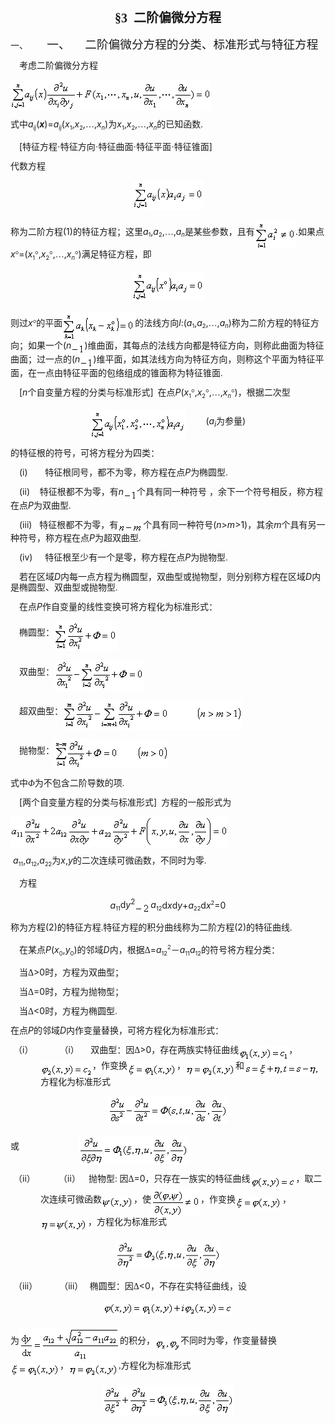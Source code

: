 <div class=Section1>
<p class=MsoNormal align=center style='text-align:center;text-autospace:none;
vertical-align:bottom'><b><span lang=ZH-CN style='font-size:15.0pt;font-family:
宋体_GB2312'>§</span></b><b><span lang=EN-US style='font-size:15.0pt;font-family:
宋体_GB2312'>3&nbsp; </span></b><b><span lang=ZH-CN style='font-size:15.0pt;
font-family:宋体_GB2312'>二阶偏微分方程</span></b></p>
<p class=MsoNormal style='margin-left:42.75pt;text-indent:-42.75pt;text-autospace:
none;vertical-align:bottom'><span lang=EN-US>一、<span style='font:7.0pt "Times New Roman"'>&nbsp;&nbsp;&nbsp;&nbsp;&nbsp;&nbsp;&nbsp;&nbsp;&nbsp;&nbsp;&nbsp;&nbsp;
</span></span><span lang=ZH-CN style='font-size:14.0pt;font-family:宋体_GB2312'>一、</span><span
lang=EN-US style='font-size:7.0pt'>&nbsp;&nbsp;&nbsp;&nbsp;&nbsp;&nbsp;&nbsp;&nbsp;
</span><span lang=ZH-CN style='font-size:14.0pt;font-family:宋体_GB2312'>二阶偏微分方程的分类、标准形式与特征方程</span></p>
<p class=MsoNormal style='line-height:12.0pt;text-autospace:none;vertical-align:
bottom'><span lang=EN-US style='font-family:宋体'>&nbsp;&nbsp;&nbsp; </span><span
lang=ZH-CN style='font-family:宋体_GB2312'>考虑二阶偏微分方程</span></p>
<pre style='text-align:right;line-height:12.0pt;text-autospace:none;vertical-align:
bottom' align=right><sub><span lang=EN-US><img width=321 height=49
src="res/17e9d95da129bdd93c34fb6cc6aaaa52_5794_files/image002.gif"
u1:shapes="_x0000_i1025" align=absmiddle></span></sub><span lang=EN-US>&nbsp;&nbsp;&nbsp;&nbsp;&nbsp;&nbsp;&nbsp;&nbsp;&nbsp;&nbsp;&nbsp;&nbsp;&nbsp;&nbsp;&nbsp;&nbsp;&nbsp;&nbsp;&nbsp;&nbsp;&nbsp;&nbsp;&nbsp;&nbsp;&nbsp;&nbsp;&nbsp;&nbsp;&nbsp;&nbsp;&nbsp;&nbsp;&nbsp;&nbsp;&nbsp;&nbsp;&nbsp;&nbsp; (1)</span></pre>
<p class=MsoNormal style='line-height:12.0pt;text-autospace:none;vertical-align:
bottom'><span lang=ZH-CN style='font-family:宋体_GB2312'>式中</span><i><span
lang=EN-US>a</span></i><i><sub><span lang=EN-US style='font-size:7.0pt'>ij</span></sub></i><span
lang=EN-US>(<b><i>x</i></b>)=<i>a</i></span><i><sub><span lang=EN-US
style='font-size:7.0pt'>ij</span></sub></i><span lang=EN-US>(<i>x</i></span><sub><span
lang=EN-US style='font-size:7.0pt'>1</span></sub><span lang=EN-US>,<i>x</i></span><sub><span
lang=EN-US style='font-size:7.0pt'>2</span></sub><span lang=EN-US>,</span><span
lang=ZH-CN style='font-family:宋体_GB2312'>…</span><span lang=EN-US>,<i>x</i></span><i><sub><span
lang=EN-US style='font-size:7.0pt'>n</span></sub></i><span lang=EN-US>)</span><span
lang=ZH-CN style='font-family:宋体_GB2312'>为</span><i><span lang=EN-US>x</span></i><sub><span
lang=EN-US style='font-size:7.0pt'>1</span></sub><span lang=EN-US>,<i>x</i></span><sub><span
lang=EN-US style='font-size:7.0pt'>2</span></sub><span lang=EN-US>,</span><span
lang=ZH-CN style='font-family:宋体_GB2312'>…</span><span lang=EN-US>,<i>x</i></span><i><sub><span
lang=EN-US style='font-size:7.0pt'>n</span></sub></i><span lang=ZH-CN
style='font-family:宋体_GB2312'>的已知函数</span><span lang=EN-US style='font-family:
宋体'>.</span></p>
<p class=MsoNormal style='line-height:12.0pt;text-autospace:none;vertical-align:
bottom'><span lang=EN-US style='font-family:宋体_GB2312'>&nbsp;&nbsp;&nbsp; </span><span
lang=EN-US>[</span><span lang=ZH-CN style='font-family:宋体_GB2312'>特征方程</span><span
lang=ZH-CN style='font-family:宋体_GB2312'>·</span><span lang=ZH-CN
style='font-family:宋体_GB2312'>特征方向</span><span lang=ZH-CN style='font-family:
宋体_GB2312'>·</span><span lang=ZH-CN style='font-family:宋体_GB2312'>特征曲面</span><span
lang=ZH-CN style='font-family:宋体_GB2312'>·</span><span lang=ZH-CN
style='font-family:宋体_GB2312'>特征平面</span><span lang=ZH-CN style='font-family:
宋体_GB2312'>·</span><span lang=ZH-CN style='font-family:宋体_GB2312'>特征锥面</span><span
lang=EN-US>]</span></p>
<p class=MsoNormal style='line-height:12.0pt;text-autospace:none;vertical-align:
bottom'><span lang=ZH-CN style='font-family:宋体_GB2312'>代数方程</span></p>
<p class=MsoNormal align=center style='text-align:center;line-height:12.0pt;
text-autospace:none;vertical-align:bottom'><sub><span lang=EN-US><img
width=113 height=47 src="res/17e9d95da129bdd93c34fb6cc6aaaa52_5794_files/image004.gif"
u1:shapes="_x0000_i1026"></span></sub></p>
<p class=MsoNormal style='line-height:12.0pt;text-autospace:none;vertical-align:
bottom'><span lang=ZH-CN style='font-family:宋体_GB2312'>称为二阶方程</span><span
lang=EN-US>(1)</span><span lang=ZH-CN style='font-family:宋体_GB2312'>的特征方程；这里</span><i><span
lang=EN-US>a</span></i><sub><span lang=EN-US style='font-size:7.0pt'>1</span></sub><span
lang=EN-US>,<i>a</i></span><sub><span lang=EN-US style='font-size:7.0pt'>2</span></sub><span
lang=EN-US>,</span><span lang=ZH-CN style='font-family:宋体_GB2312'>…</span><span
lang=EN-US>,<i>a</i></span><i><sub><span lang=EN-US style='font-size:7.0pt'>n</span></sub></i><span
lang=ZH-CN style='font-family:宋体_GB2312'>是某些参数，且有</span><sub><span lang=EN-US><img
width=65 height=45 src="res/17e9d95da129bdd93c34fb6cc6aaaa52_5794_files/image006.gif"
u1:shapes="_x0000_i1027" align=absmiddle></span></sub><span lang=EN-US>.</span><span
lang=ZH-CN style='font-family:宋体_GB2312'>如果点</span><i><span lang=EN-US>x</span></i><span
lang=EN-US style='font-family:Symbol'>°</span><span lang=EN-US>=(<i>x</i></span><sub><span
lang=EN-US style='font-size:7.0pt'>1</span></sub><span lang=EN-US
style='font-family:Symbol'>°</span><span lang=EN-US>,<i>x</i></span><sub><span
lang=EN-US style='font-size:7.0pt'>2</span></sub><span lang=EN-US
style='font-family:Symbol'>°</span><span lang=EN-US>,</span><span lang=ZH-CN
style='font-family:宋体_GB2312'>…</span><span lang=EN-US>,<i>x</i></span><i><sub><span
lang=EN-US style='font-size:7.0pt'>n</span></sub></i><span lang=EN-US
style='font-family:Symbol'>°</span><span lang=EN-US>)</span><span lang=ZH-CN
style='font-family:宋体_GB2312'>满足特征方程，即</span></p>
<p class=MsoNormal align=center style='text-align:center;line-height:12.0pt;
text-autospace:none;vertical-align:bottom'><sub><span lang=EN-US><img
width=115 height=47 src="res/17e9d95da129bdd93c34fb6cc6aaaa52_5794_files/image008.gif"
u1:shapes="_x0000_i1034"></span></sub></p>
<p class=MsoNormal style='line-height:12.0pt;text-autospace:none;vertical-align:
bottom'><span lang=ZH-CN style='font-family:宋体_GB2312'>则过</span><i><span
lang=EN-US>x</span></i><span lang=EN-US style='font-family:Symbol'>°</span><span
lang=ZH-CN style='font-family:宋体_GB2312'>的平面</span><sub><span lang=EN-US><img
width=116 height=45 src="res/17e9d95da129bdd93c34fb6cc6aaaa52_5794_files/image010.gif"
u1:shapes="_x0000_i1035" align=absmiddle></span></sub><span lang=ZH-CN
style='font-family:宋体_GB2312'>的法线方向</span><i><span lang=EN-US>l</span></i><span
lang=EN-US>:(<i>a</i></span><sub><span lang=EN-US style='font-size:7.0pt'>1</span></sub><span
lang=EN-US>,<i>a</i></span><sub><span lang=EN-US style='font-size:7.0pt'>2</span></sub><span
lang=EN-US>,</span><span lang=ZH-CN style='font-family:宋体_GB2312'>…</span><span
lang=EN-US>,<i>a</i></span><i><sub><span lang=EN-US style='font-size:7.0pt'>n</span></sub></i><span
lang=EN-US>)</span><span lang=ZH-CN style='font-family:宋体_GB2312'>称为二阶方程的特征方向；如果一个</span><span
lang=EN-US>(<i>n<sub><img width=21 height=17
src="res/17e9d95da129bdd93c34fb6cc6aaaa52_5794_files/image012.gif"
u1:shapes="_x0000_i1036" align=absmiddle></sub></i>)</span><span lang=ZH-CN
style='font-family:宋体_GB2312'>维曲面，其每点的法线方向都是特征方向，则称此曲面为特征曲面；过一点的</span><span
lang=EN-US>(<i>n<sub><img width=21 height=17
src="res/17e9d95da129bdd93c34fb6cc6aaaa52_5794_files/image013.gif"
u1:shapes="_x0000_i1037" align=absmiddle></sub></i>)</span><span lang=ZH-CN
style='font-family:宋体_GB2312'>维平面，如其法线方向为特征方向，则称这个平面为特征平面，在一点由特征平面的包络组成的锥面称为特征锥面</span><span
lang=EN-US style='font-family:宋体'>.</span></p>
<p class=MsoNormal style='line-height:12.0pt;text-autospace:none;vertical-align:
bottom'><span lang=EN-US style='font-family:宋体_GB2312'>&nbsp;&nbsp;&nbsp; </span><span
lang=EN-US>[<i>n</i></span><span lang=ZH-CN style='font-family:宋体_GB2312'>个自变量方程的分类与标准形式</span><span
lang=EN-US>]</span><span lang=EN-US style='font-family:宋体_GB2312'>&nbsp; </span><span
lang=ZH-CN style='font-family:宋体_GB2312'>在点</span><i><span lang=EN-US>P</span></i><span
lang=EN-US>(<i>x</i></span><sub><span lang=EN-US style='font-size:7.0pt'>1</span></sub><span
lang=EN-US style='font-family:Symbol'>°</span><span lang=EN-US>,<i>x</i></span><sub><span
lang=EN-US style='font-size:7.0pt'>2</span></sub><span lang=EN-US
style='font-family:Symbol'>°</span><span lang=EN-US>,</span><span lang=ZH-CN
style='font-family:宋体_GB2312'>…</span><span lang=EN-US>,<i>x</i></span><i><sub><span
lang=EN-US style='font-size:7.0pt'>n</span></sub></i><span lang=EN-US
style='font-family:Symbol'>°</span><span lang=EN-US>)</span><span lang=ZH-CN
style='font-family:宋体_GB2312'>，根据二次型</span></p>
<p class=MsoNormal align=center style='text-align:center;line-height:12.0pt;
text-autospace:none;vertical-align:bottom'><sub><span lang=EN-US><img
width=153 height=47 src="res/17e9d95da129bdd93c34fb6cc6aaaa52_5794_files/image015.gif"
u1:shapes="_x0000_i1038" align=absmiddle></span></sub><span lang=EN-US>&nbsp;&nbsp;&nbsp;&nbsp;&nbsp;&nbsp;&nbsp;
(<i>a<sub>i</sub></i></span><span lang=ZH-CN style='font-family:宋体_GB2312'>为参量</span><span
lang=EN-US>)</span></p>
<p class=MsoNormal style='line-height:12.0pt;text-autospace:none;vertical-align:
bottom'><span lang=ZH-CN style='font-family:宋体_GB2312'>的特征根的符号，可将方程分为四类：</span></p>
<p class=MsoNormal style='line-height:12.0pt;text-autospace:none;vertical-align:
bottom'><span lang=EN-US style='font-family:宋体_GB2312'>&nbsp;&nbsp;&nbsp; </span><span
lang=EN-US>(i)&nbsp;&nbsp;&nbsp;&nbsp;&nbsp;&nbsp; </span><span lang=ZH-CN
style='font-family:宋体_GB2312'>特征根同号，都不为零，称方程在点</span><i><span lang=EN-US>P</span></i><span
lang=ZH-CN style='font-family:宋体_GB2312'>为椭圆型</span><span lang=EN-US
style='font-family:宋体'>.</span></p>
<p class=MsoNormal style='line-height:12.0pt;text-autospace:none;vertical-align:
bottom'><span lang=EN-US style='font-family:宋体_GB2312'>&nbsp;&nbsp;&nbsp; </span><span
lang=EN-US>(ii)&nbsp;&nbsp;&nbsp; </span><span lang=ZH-CN style='font-family:
宋体_GB2312'>特征根都不为零，有</span><i><span lang=EN-US>n<sub><img width=21 height=17
src="res/17e9d95da129bdd93c34fb6cc6aaaa52_5794_files/image016.gif"
u1:shapes="_x0000_i1039" align=absmiddle></sub></span></i><span lang=ZH-CN
style='font-family:宋体_GB2312'>个具有同一种符号</span><span lang=ZH-CN> </span><span
lang=ZH-CN style='font-family:宋体_GB2312'>，余下一个符号相反，称方程在点</span><i><span
lang=EN-US>P</span></i><span lang=ZH-CN style='font-family:宋体_GB2312'>为双曲型</span><span
lang=EN-US style='font-family:宋体'>.</span></p>
<p class=MsoNormal style='line-height:12.0pt;text-autospace:none;vertical-align:
bottom'><span lang=EN-US style='font-family:宋体_GB2312'>&nbsp;&nbsp;&nbsp; </span><span
lang=EN-US>(iii)&nbsp;&nbsp; </span><span lang=ZH-CN style='font-family:宋体_GB2312'>特征根都不为零，有</span><i><sub><span
lang=EN-US><img width=40 height=15
src="res/17e9d95da129bdd93c34fb6cc6aaaa52_5794_files/image018.gif"
u1:shapes="_x0000_i1040" align=absmiddle></span></sub></i><span lang=ZH-CN
style='font-family:宋体_GB2312'>个具有同一种符号</span><span lang=EN-US>(<i>n</i>&gt;<i>m</i>&gt;1)</span><span
lang=ZH-CN style='font-family:宋体_GB2312'>，其余</span><i><span lang=EN-US>m</span></i><span
lang=ZH-CN style='font-family:宋体_GB2312'>个具有另一种符号，称方程在点</span><i><span
lang=EN-US>P</span></i><span lang=ZH-CN style='font-family:宋体_GB2312'>为超双曲型</span><span
lang=EN-US style='font-family:宋体'>.</span></p>
<p class=MsoNormal style='line-height:12.0pt;text-autospace:none;vertical-align:
bottom'><span lang=EN-US style='font-family:宋体_GB2312'>&nbsp;&nbsp;&nbsp; </span><span
lang=EN-US>(iv)&nbsp;&nbsp;&nbsp;&nbsp; </span><span lang=ZH-CN
style='font-family:宋体_GB2312'>特征根至少有一个是零，称方程在点</span><i><span lang=EN-US>P</span></i><span
lang=ZH-CN style='font-family:宋体_GB2312'>为抛物型</span><span lang=EN-US
style='font-family:宋体'>.</span></p>
<p class=MsoNormal style='line-height:12.0pt;text-autospace:none;vertical-align:
bottom'><span lang=EN-US style='font-family:宋体'>&nbsp;&nbsp;&nbsp; </span><span
lang=ZH-CN style='font-family:宋体_GB2312'>若在区域</span><i><span lang=EN-US>D</span></i><span
lang=ZH-CN style='font-family:宋体_GB2312'>内每一点方程为椭圆型，双曲型或抛物型，则分别称方程在区域</span><i><span
lang=EN-US>D</span></i><span lang=ZH-CN style='font-family:宋体_GB2312'>内是椭圆型、双曲型或抛物型</span><span
lang=EN-US style='font-family:宋体'>.</span></p>
<p class=MsoNormal style='line-height:12.0pt;text-autospace:none;vertical-align:
bottom'><span lang=EN-US style='font-family:宋体'>&nbsp;&nbsp;&nbsp; </span><span
lang=ZH-CN style='font-family:宋体_GB2312'>在点</span><i><span lang=EN-US>P</span></i><span
lang=ZH-CN style='font-family:宋体_GB2312'>作</span><span lang=ZH-CN
style='font-family:宋体_GB2312'>自变量的线性变换可将方程化为标准形式：</span></p>
<p class=MsoNormal style='line-height:12.0pt;text-autospace:none;vertical-align:
bottom'><span lang=EN-US style='font-family:宋体'>&nbsp;&nbsp;&nbsp; </span><span
lang=ZH-CN style='font-family:宋体_GB2312'>椭圆型：</span><sub><span lang=EN-US><img
width=100 height=48 src="res/17e9d95da129bdd93c34fb6cc6aaaa52_5794_files/image020.gif"
u1:shapes="_x0000_i1041" align=absmiddle></span></sub></p>
<p class=MsoNormal style='line-height:12.0pt;text-autospace:none;vertical-align:
bottom'><span lang=EN-US style='font-family:宋体'>&nbsp;&nbsp;&nbsp; </span><span
lang=ZH-CN style='font-family:宋体_GB2312'>双曲型：</span><sub><span lang=EN-US><img
width=144 height=49 src="res/17e9d95da129bdd93c34fb6cc6aaaa52_5794_files/image022.gif"
u1:shapes="_x0000_i1042" align=absmiddle></span></sub></p>
<p class=MsoNormal style='line-height:12.0pt;text-autospace:none;vertical-align:
bottom'><span lang=EN-US style='font-family:宋体'>&nbsp;&nbsp;&nbsp; </span><span
lang=ZH-CN style='font-family:宋体_GB2312'>超双曲型：</span><sub><span lang=EN-US><img
width=287 height=49 src="res/17e9d95da129bdd93c34fb6cc6aaaa52_5794_files/image024.gif"
u1:shapes="_x0000_i1043" align=absmiddle></span></sub></p>
<p class=MsoNormal style='line-height:12.0pt;text-autospace:none;vertical-align:
bottom'><span lang=EN-US style='font-family:宋体'>&nbsp;&nbsp;&nbsp; </span><span
lang=ZH-CN style='font-family:宋体_GB2312'>抛物型：</span><sub><span lang=EN-US><img
width=183 height=49 src="res/17e9d95da129bdd93c34fb6cc6aaaa52_5794_files/image026.gif"
u1:shapes="_x0000_i1044" align=absmiddle></span></sub></p>
<p class=MsoNormal style='line-height:12.0pt;text-autospace:none;vertical-align:
bottom'><span lang=ZH-CN style='font-family:宋体_GB2312'>式中<i>Φ</i>为不包含二阶导数的项</span><span
lang=EN-US style='font-family:宋体'>.</span></p>
<p class=MsoNormal style='line-height:12.0pt;text-autospace:none;vertical-align:
bottom'><span lang=EN-US style='font-family:宋体_GB2312'>&nbsp;&nbsp;&nbsp; </span><span
lang=EN-US>[</span><span lang=ZH-CN style='font-family:宋体_GB2312'>两个自变量方程的分类与标准形式</span><span
lang=EN-US>]</span><span lang=EN-US style='font-family:宋体_GB2312'>&nbsp; </span><span
lang=ZH-CN style='font-family:宋体_GB2312'>方程的一般形式为</span></p>
<pre style='text-align:right;line-height:12.0pt;text-autospace:none;vertical-align:
bottom' align=right><sub><span lang=EN-US><img width=349 height=48
src="res/17e9d95da129bdd93c34fb6cc6aaaa52_5794_files/image028.gif"
u1:shapes="_x0000_i1045" align=absmiddle></span></sub><span lang=EN-US>&nbsp;&nbsp;&nbsp;&nbsp;&nbsp;&nbsp;&nbsp;&nbsp;&nbsp;&nbsp;&nbsp;&nbsp;&nbsp;&nbsp;&nbsp;&nbsp;&nbsp;&nbsp;&nbsp;&nbsp;&nbsp;&nbsp;&nbsp;&nbsp;&nbsp;&nbsp;&nbsp;&nbsp;&nbsp;&nbsp;&nbsp; (2)</span></pre>
<p class=MsoNormal style='line-height:12.0pt;text-autospace:none;vertical-align:
bottom'><span lang=EN-US>&nbsp;<i>a</i></span><sub><span lang=EN-US
style='font-size:7.0pt'>11</span></sub><span lang=EN-US>,<i>a</i></span><sub><span
lang=EN-US style='font-size:7.0pt'>12</span></sub><span lang=EN-US>,<i>a</i></span><sub><span
lang=EN-US style='font-size:7.0pt'>22</span></sub><span lang=ZH-CN
style='font-family:宋体_GB2312'>为</span><i><span lang=EN-US>x</span></i><span
lang=EN-US>,<i>y</i></span><span lang=ZH-CN style='font-family:宋体_GB2312'>的二次连续可微函数，不同时为零</span><span
lang=EN-US style='font-family:宋体'>.</span></p>
<p class=MsoNormal style='line-height:12.0pt;text-autospace:none;vertical-align:
bottom'><span lang=EN-US style='font-family:宋体'>&nbsp;&nbsp; &nbsp;</span><span
lang=ZH-CN style='font-family:宋体_GB2312'>方程</span></p>
<p class=MsoNormal align=center style='text-align:center;line-height:12.0pt;
text-autospace:none;vertical-align:bottom'><i><span lang=EN-US>a</span></i><sub><span
lang=EN-US style='font-size:7.0pt'>11</span></sub><span lang=EN-US>d<i>y</i><sup>2</sup><sub><img
width=25 height=17 src="res/17e9d95da129bdd93c34fb6cc6aaaa52_5794_files/image030.gif"
u1:shapes="_x0000_i1046" align=absmiddle></sub><i>a</i></span><sub><span
lang=EN-US style='font-size:7.0pt'>12</span></sub><span lang=EN-US>d<i>x</i>d<i>y</i>+<i>a</i></span><sub><span
lang=EN-US style='font-size:7.0pt'>22</span></sub><span lang=EN-US>d<i>x</i></span><sup><span
lang=EN-US style='font-size:7.0pt'>2</span></sup><span lang=EN-US>=0</span></p>
<p class=MsoNormal style='line-height:12.0pt;text-autospace:none;vertical-align:
bottom'><span lang=ZH-CN style='font-family:宋体_GB2312'>称为方程</span><span
lang=EN-US>(2)</span><span lang=ZH-CN style='font-family:宋体_GB2312'>的特征方程</span><span
lang=EN-US style='font-family:宋体'>.</span><span lang=ZH-CN style='font-family:
宋体_GB2312'>特征方程的积分曲线称为二阶方程</span><span lang=EN-US>(2)</span><span lang=ZH-CN
style='font-family:宋体_GB2312'>的特征曲线</span><span lang=EN-US style='font-family:
宋体'>.</span></p>
<p class=MsoNormal style='line-height:12.0pt;text-autospace:none;vertical-align:
bottom'><span lang=EN-US style='font-family:宋体'>&nbsp;&nbsp;&nbsp; </span><span
lang=ZH-CN style='font-family:宋体_GB2312'>在某点</span><i><span lang=EN-US>P</span></i><span
lang=EN-US>(<i>x</i></span><sub><span lang=EN-US style='font-size:7.0pt'>0</span></sub><span
lang=EN-US>,<i>y</i></span><sub><span lang=EN-US style='font-size:7.0pt'>0</span></sub><span
lang=EN-US>)</span><span lang=ZH-CN style='font-family:宋体_GB2312'>的邻域</span><i><span
lang=EN-US>D</span></i><span lang=ZH-CN style='font-family:宋体_GB2312'>内，根据Δ</span><span
lang=EN-US>=<i>a</i></span><sub><span lang=EN-US style='font-size:7.0pt'>12</span></sub><sup><span
lang=EN-US style='font-size:7.0pt'>2</span></sup><span lang=ZH-CN
style='font-family:宋体_GB2312'>－</span><i><span lang=EN-US>a</span></i><sub><span
lang=EN-US style='font-size:7.0pt'>11</span></sub><i><span lang=EN-US>a</span></i><sub><span
lang=EN-US style='font-size:7.0pt'>12</span></sub><span lang=ZH-CN
style='font-family:宋体_GB2312'>的符号将方程分类：</span></p>
<p class=MsoNormal style='line-height:12.0pt;text-autospace:none;vertical-align:
bottom'><span lang=EN-US style='font-family:宋体'>&nbsp;&nbsp;&nbsp; </span><span
lang=ZH-CN style='font-family:宋体_GB2312'>当Δ</span><span lang=EN-US>&gt;0</span><span
lang=ZH-CN style='font-family:宋体_GB2312'>时，方程为双曲型；</span></p>
<p class=MsoNormal style='line-height:12.0pt;text-autospace:none;vertical-align:
bottom'><span lang=EN-US style='font-family:宋体'>&nbsp;&nbsp; &nbsp;</span><span
lang=ZH-CN style='font-family:宋体_GB2312'>当Δ</span><span lang=EN-US>=0</span><span
lang=ZH-CN style='font-family:宋体_GB2312'>时，方程为抛物型；</span></p>
<p class=MsoNormal style='line-height:12.0pt;text-autospace:none;vertical-align:
bottom'><span lang=EN-US style='font-family:宋体'>&nbsp;&nbsp;&nbsp; </span><span
lang=ZH-CN style='font-family:宋体_GB2312'>当Δ</span><span lang=EN-US>&lt;0</span><span
lang=ZH-CN style='font-family:宋体_GB2312'>时，方程为椭圆型</span><span lang=EN-US
style='font-family:宋体'>.</span></p>
<p class=MsoNormal style='line-height:12.0pt;text-autospace:none;vertical-align:
bottom'><span lang=ZH-CN style='font-family:宋体_GB2312'>在点</span><i><span
lang=EN-US>P</span></i><span lang=ZH-CN style='font-family:宋体_GB2312'>的邻域</span><i><span
lang=EN-US>D</span></i><span lang=ZH-CN style='font-family:宋体_GB2312'>内作变量替换，可将方程化为标准形式：</span></p>
<p class=MsoNormal style='margin-left:36.0pt;text-indent:-32.25pt;line-height:
12.0pt;text-autospace:none;vertical-align:bottom'><span lang=EN-US>（i）<span
style='font:7.0pt "Times New Roman"'>&nbsp;&nbsp;&nbsp;&nbsp;&nbsp;&nbsp;&nbsp;&nbsp;&nbsp;&nbsp;&nbsp;&nbsp;&nbsp;&nbsp;&nbsp;&nbsp;&nbsp;
</span></span><span lang=ZH-CN style='font-family:宋体_GB2312'>（</span><span
lang=EN-US>i</span><span lang=ZH-CN style='font-family:宋体_GB2312'>）</span><span
lang=EN-US style='font-size:7.0pt'>&nbsp;&nbsp;&nbsp;&nbsp;&nbsp;&nbsp; </span><span
lang=ZH-CN style='font-family:宋体_GB2312'>双曲型：因</span><span lang=ZH-CN
style='font-family:宋体_GB2312'>Δ</span><span lang=EN-US>&gt;0</span><span
lang=ZH-CN style='font-family:宋体_GB2312'>，存在两族实特征曲线</span><sub><span
lang=EN-US style='font-family:宋体'><img width=80 height=23
src="res/17e9d95da129bdd93c34fb6cc6aaaa52_5794_files/image032.gif"
u1:shapes="_x0000_i1047" align=absmiddle></span></sub><span lang=ZH-CN
style='font-family:宋体_GB2312'>，</span><sub><span lang=EN-US style='font-family:
宋体'><img width=83 height=23
src="res/17e9d95da129bdd93c34fb6cc6aaaa52_5794_files/image034.gif"
u1:shapes="_x0000_i1048" align=absmiddle></span></sub><span lang=ZH-CN
style='font-family:宋体_GB2312'>，作变换</span><sub><span lang=EN-US
style='font-family:宋体'><img width=79 height=23
src="res/17e9d95da129bdd93c34fb6cc6aaaa52_5794_files/image036.gif"
u1:shapes="_x0000_i1049" align=absmiddle></span></sub><span lang=ZH-CN
style='font-family:宋体_GB2312'>，</span><sub><span lang=EN-US style='font-family:
宋体'><img width=80 height=23
src="res/17e9d95da129bdd93c34fb6cc6aaaa52_5794_files/image038.gif"
u1:shapes="_x0000_i1050" align=absmiddle></span></sub><span lang=ZH-CN
style='font-family:宋体_GB2312'>和</span><sub><span lang=EN-US style='font-family:
宋体'><img width=120 height=21
src="res/17e9d95da129bdd93c34fb6cc6aaaa52_5794_files/image040.gif"
u1:shapes="_x0000_i1051" align=absmiddle></span></sub><span lang=ZH-CN
style='font-family:宋体_GB2312'>方程化为标准形式</span></p>
<p class=MsoNormal align=center style='text-align:center;line-height:12.0pt;
text-autospace:none;vertical-align:bottom'><sub><span lang=EN-US
style='font-family:宋体'><img width=192 height=44
src="res/17e9d95da129bdd93c34fb6cc6aaaa52_5794_files/image042.gif"
u1:shapes="_x0000_i1052"></span></sub></p>
<p class=MsoNormal style='line-height:12.0pt;text-autospace:none;vertical-align:
bottom'><span lang=ZH-CN style='font-family:宋体_GB2312'>或</span><span
lang=EN-US style='font-family:宋体'>&nbsp;&nbsp;&nbsp;&nbsp;&nbsp;&nbsp;&nbsp;&nbsp;&nbsp;&nbsp;&nbsp;&nbsp;&nbsp;&nbsp;&nbsp;&nbsp;&nbsp;&nbsp;&nbsp;&nbsp;&nbsp;&nbsp;&nbsp;&nbsp;&nbsp;&nbsp;
<sub><img width=176 height=47
src="res/17e9d95da129bdd93c34fb6cc6aaaa52_5794_files/image044.gif"
u1:shapes="_x0000_i1053" align=absmiddle></sub></span></p>
<p class=MsoNormal style='margin-left:36.0pt;text-indent:-32.25pt;line-height:
12.0pt;text-autospace:none;vertical-align:bottom'><span lang=EN-US>（ii）<span
style='font:7.0pt "Times New Roman"'>&nbsp;&nbsp;&nbsp;&nbsp;&nbsp;&nbsp;&nbsp;&nbsp;&nbsp;&nbsp;&nbsp;&nbsp;&nbsp;&nbsp;&nbsp;
</span></span><span lang=ZH-CN style='font-family:宋体_GB2312'>（</span><span
lang=EN-US>ii</span><span lang=ZH-CN style='font-family:宋体_GB2312'>）</span><span
lang=EN-US style='font-size:7.0pt'>&nbsp;&nbsp;&nbsp;&nbsp; </span><span
lang=ZH-CN style='font-family:宋体_GB2312'>抛物型</span><span lang=EN-US
style='font-family:宋体_GB2312'>:</span><span lang=EN-US style='font-family:宋体'> </span><span
lang=ZH-CN style='font-family:宋体_GB2312'>因Δ</span><span lang=EN-US>=0</span><span
lang=ZH-CN style='font-family:宋体_GB2312'>，只存在一族实的特征曲线</span><sub><span
lang=EN-US style='font-family:宋体'><img width=73 height=21
src="res/17e9d95da129bdd93c34fb6cc6aaaa52_5794_files/image046.gif"
u1:shapes="_x0000_i1054" align=absmiddle></span></sub><span lang=ZH-CN
style='font-family:宋体_GB2312'>，</span><span lang=ZH-CN style='font-family:宋体_GB2312'>取二次连续可微函数</span><sub><span
lang=EN-US><img width=51 height=21
src="res/17e9d95da129bdd93c34fb6cc6aaaa52_5794_files/image048.gif"
u1:shapes="_x0000_i1055" align=absmiddle></span></sub><span lang=ZH-CN
style='font-family:宋体_GB2312'>，使</span><sub><span lang=EN-US><img width=79
height=44 src="res/17e9d95da129bdd93c34fb6cc6aaaa52_5794_files/image050.gif"
u1:shapes="_x0000_i1056" align=absmiddle></span></sub><span lang=ZH-CN
style='font-family:宋体_GB2312'>，作变换</span><sub><span lang=EN-US
style='font-family:宋体'><img width=75 height=21
src="res/17e9d95da129bdd93c34fb6cc6aaaa52_5794_files/image052.gif"
u1:shapes="_x0000_i1057" align=absmiddle></span></sub><span lang=ZH-CN
style='font-family:宋体_GB2312'>，</span><sub><span lang=EN-US style='font-family:
宋体'><img width=76 height=21
src="res/17e9d95da129bdd93c34fb6cc6aaaa52_5794_files/image054.gif"
u1:shapes="_x0000_i1058" align=absmiddle></span></sub><span lang=ZH-CN
style='font-family:宋体_GB2312'>，方程化为标准形式</span></p>
<p class=MsoNormal align=center style='text-align:center;line-height:12.0pt;
text-autospace:none;vertical-align:bottom'><sub><span lang=EN-US
style='font-family:宋体'><img width=169 height=46
src="res/17e9d95da129bdd93c34fb6cc6aaaa52_5794_files/image056.gif"
u1:shapes="_x0000_i1059"></span></sub></p>
<p class=MsoNormal style='margin-left:36.0pt;text-indent:-32.25pt;line-height:
12.0pt;text-autospace:none;vertical-align:bottom'><span lang=EN-US>（iii）<span
style='font:7.0pt "Times New Roman"'>&nbsp;&nbsp;&nbsp;&nbsp;&nbsp;&nbsp;&nbsp;&nbsp;&nbsp;&nbsp;&nbsp;&nbsp;&nbsp;&nbsp;
</span></span><span lang=ZH-CN style='font-family:宋体_GB2312'>（</span><span
lang=EN-US>iii</span><span lang=ZH-CN style='font-family:宋体_GB2312'>）</span><span
lang=EN-US style='font-size:7.0pt'>&nbsp;&nbsp;&nbsp; </span><span lang=ZH-CN
style='font-family:宋体_GB2312'>椭圆型：因Δ</span><span lang=EN-US>&lt;0</span><span
lang=ZH-CN style='font-family:宋体_GB2312'>，不存在实特征曲线，设</span></p>
<p class=MsoNormal align=center style='text-align:center;line-height:12.0pt;
text-autospace:none;vertical-align:bottom'><sub><span lang=EN-US
style='font-family:宋体'><img width=208 height=23
src="res/17e9d95da129bdd93c34fb6cc6aaaa52_5794_files/image058.gif"
u1:shapes="_x0000_i1060"></span></sub></p>
<p class=MsoNormal style='line-height:12.0pt;text-autospace:none;vertical-align:
bottom'><span lang=ZH-CN style='font-family:宋体_GB2312'>为</span><sub><span
lang=EN-US><img width=161 height=53
src="res/17e9d95da129bdd93c34fb6cc6aaaa52_5794_files/image060.gif"
u1:shapes="_x0000_i1061" align=absmiddle></span></sub><span lang=ZH-CN
style='font-family:宋体_GB2312'>的积分，</span><sub><span lang=EN-US><img width=41
height=25 src="res/17e9d95da129bdd93c34fb6cc6aaaa52_5794_files/image062.gif"
u1:shapes="_x0000_i1062" align=absmiddle></span></sub><span lang=ZH-CN
style='font-family:宋体_GB2312'>不同时为零，作变量替换</span><sub><span lang=EN-US
style='font-family:宋体'><img width=79 height=23
src="res/17e9d95da129bdd93c34fb6cc6aaaa52_5794_files/image063.gif"
u1:shapes="_x0000_i1063" align=absmiddle></span></sub><span lang=ZH-CN
style='font-family:宋体_GB2312'>，</span><sub><span lang=EN-US style='font-family:
宋体'><img width=80 height=23
src="res/17e9d95da129bdd93c34fb6cc6aaaa52_5794_files/image064.gif"
u1:shapes="_x0000_i1064" align=absmiddle></span></sub><span lang=EN-US
style='font-family:宋体'>,</span><span lang=ZH-CN style='font-family:宋体_GB2312'>方程化为标准形式</span></p>
<p class=MsoNormal align=center style='text-align:center;line-height:12.0pt;
text-autospace:none;vertical-align:bottom'><sub><span lang=EN-US
style='font-family:宋体'><img width=211 height=47
src="res/17e9d95da129bdd93c34fb6cc6aaaa52_5794_files/image066.gif"
u1:shapes="_x0000_i1065"></span></sub></p>
</div>